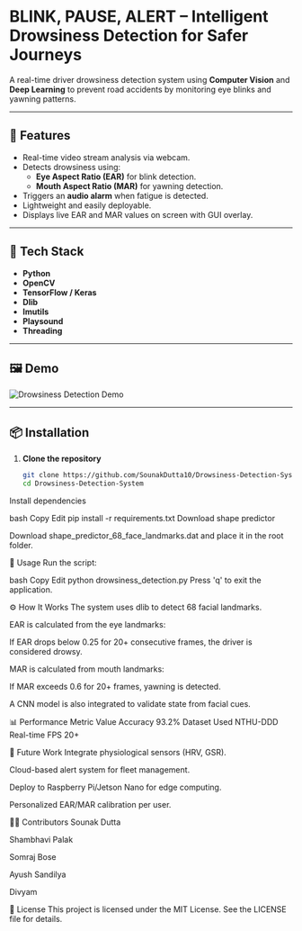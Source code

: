 # BLINK, PAUSE, ALERT – Intelligent Drowsiness Detection for Safer Journeys

A real-time driver drowsiness detection system using **Computer Vision** and **Deep Learning** to prevent road accidents by monitoring eye blinks and yawning patterns.

---

## 🚀 Features

- Real-time video stream analysis via webcam.
- Detects drowsiness using:
  - **Eye Aspect Ratio (EAR)** for blink detection.
  - **Mouth Aspect Ratio (MAR)** for yawning detection.
- Triggers an **audio alarm** when fatigue is detected.
- Lightweight and easily deployable.
- Displays live EAR and MAR values on screen with GUI overlay.

---

## 🧠 Tech Stack

- **Python**
- **OpenCV**
- **TensorFlow / Keras**
- **Dlib**
- **Imutils**
- **Playsound**
- **Threading**

---

## 🖼 Demo

![Drowsiness Detection Demo](https://your-demo-link-if-any.gif)

---

## 📦 Installation

1. **Clone the repository**
   ```bash
   git clone https://github.com/SounakDutta10/Drowsiness-Detection-System.git
   cd Drowsiness-Detection-System
Install dependencies

bash
Copy
Edit
pip install -r requirements.txt
Download shape predictor

Download shape_predictor_68_face_landmarks.dat and place it in the root folder.

🔧 Usage
Run the script:

bash
Copy
Edit
python drowsiness_detection.py
Press 'q' to exit the application.

⚙️ How It Works
The system uses dlib to detect 68 facial landmarks.

EAR is calculated from the eye landmarks:

If EAR drops below 0.25 for 20+ consecutive frames, the driver is considered drowsy.

MAR is calculated from mouth landmarks:

If MAR exceeds 0.6 for 20+ frames, yawning is detected.

A CNN model is also integrated to validate state from facial cues.

📊 Performance
Metric	Value
Accuracy	93.2%
Dataset Used	NTHU-DDD
Real-time FPS	20+

📌 Future Work
Integrate physiological sensors (HRV, GSR).

Cloud-based alert system for fleet management.

Deploy to Raspberry Pi/Jetson Nano for edge computing.

Personalized EAR/MAR calibration per user.

🧑‍💻 Contributors
Sounak Dutta

Shambhavi Palak

Somraj Bose

Ayush Sandilya

Divyam

📄 License
This project is licensed under the MIT License. See the LICENSE file for details.



